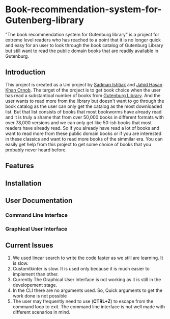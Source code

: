 # Book-recommendation-system-for-Gutenberg-library
"The book recommendation system for Gutenburg library" is a project for extreme level readers who has reached to a point that it is no longer quick and easy for an user to look through the book catalog of Gutenburg Library but still want to read the public domain books that are readily available in Gutenburg.
## Introduction
This project is created as a Uni project by [Sadman Ishtiak](https://github.com/Sadman-Ishtiak) and [Jahid Hasan Khan Ornob](https://github.com/ornobkhan20). The target of the project is to get book choice when the user has read a substantioal number of books from [Gutenburg Library](https://gutenberg.org/). And the user wants to read more from the library but doesn't want to go through the book catalog as the user can only get the catalog as the most downloaded list. But that list consists of books that most bookworms have already read and it is truly a shame that from over 50,000 books in different formats with over 78,000 versions and we can only get like 50-ish books that most readers have already read. So if you already have read a lot of books and want to read more from these public domain books or if you are interested in these classics and want to read more books of the simmilar era. You can easily get help from this project to get some choice of books that you probably never heard before.

## Features
## Installation
## User Documentation
### Command Line Interface
### Graphical User Interface
## Current Issues
1. We used linear search to write the code faster as we still are learning. It is slow.
2. Customtkinter is slow. It is used only because it is much easier to implement than other.
3. Currently The Graphical User Interface is not working as it is still in the developement stage.
4. In the CLI there are no arguments used. So, Quick arguments to get the work done is not possible
5. The user may frequently need to use (**CTRL+Z**) to escape from the command loop to exit. The command line interface is not well made with different scenarios in mind.